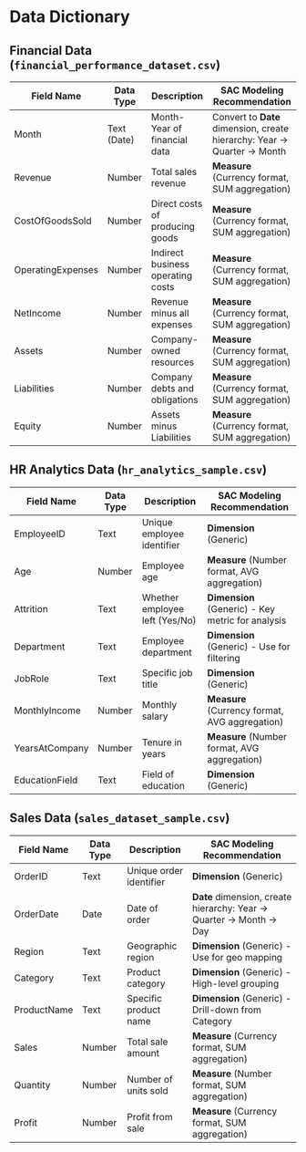 # Data Dictionary

##  Financial Data (`financial_performance_dataset.csv`)
| Field Name | Data Type | Description | SAC Modeling Recommendation |
|------------|-----------|-------------|----------------------------|
| Month | Text (Date) | Month-Year of financial data | Convert to **Date** dimension, create hierarchy: Year → Quarter → Month |
| Revenue | Number | Total sales revenue | **Measure** (Currency format, SUM aggregation) |
| CostOfGoodsSold | Number | Direct costs of producing goods | **Measure** (Currency format, SUM aggregation) |
| OperatingExpenses | Number | Indirect business operating costs | **Measure** (Currency format, SUM aggregation) |
| NetIncome | Number | Revenue minus all expenses | **Measure** (Currency format, SUM aggregation) |
| Assets | Number | Company-owned resources | **Measure** (Currency format, SUM aggregation) |
| Liabilities | Number | Company debts and obligations | **Measure** (Currency format, SUM aggregation) |
| Equity | Number | Assets minus Liabilities | **Measure** (Currency format, SUM aggregation) |

##  HR Analytics Data (`hr_analytics_sample.csv`)
| Field Name | Data Type | Description | SAC Modeling Recommendation |
|------------|-----------|-------------|----------------------------|
| EmployeeID | Text | Unique employee identifier | **Dimension** (Generic) |
| Age | Number | Employee age | **Measure** (Number format, AVG aggregation) |
| Attrition | Text | Whether employee left (Yes/No) | **Dimension** (Generic) - Key metric for analysis |
| Department | Text | Employee department | **Dimension** (Generic) - Use for filtering |
| JobRole | Text | Specific job title | **Dimension** (Generic) |
| MonthlyIncome | Number | Monthly salary | **Measure** (Currency format, AVG aggregation) |
| YearsAtCompany | Number | Tenure in years | **Measure** (Number format, AVG aggregation) |
| EducationField | Text | Field of education | **Dimension** (Generic) |

##  Sales Data (`sales_dataset_sample.csv`)
| Field Name | Data Type | Description | SAC Modeling Recommendation |
|------------|-----------|-------------|----------------------------|
| OrderID | Text | Unique order identifier | **Dimension** (Generic) |
| OrderDate | Date | Date of order | **Date** dimension, create hierarchy: Year → Quarter → Month → Day |
| Region | Text | Geographic region | **Dimension** (Generic) - Use for geo mapping |
| Category | Text | Product category | **Dimension** (Generic) - High-level grouping |
| ProductName | Text | Specific product name | **Dimension** (Generic) - Drill-down from Category |
| Sales | Number | Total sale amount | **Measure** (Currency format, SUM aggregation) |
| Quantity | Number | Number of units sold | **Measure** (Number format, SUM aggregation) |
| Profit | Number | Profit from sale | **Measure** (Currency format, SUM aggregation) |
